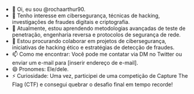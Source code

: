  - 👋 Oi, eu sou @rochaarthur90.
- 👀 Tenho interesse em cibersegurança, técnicas de hacking, investigações de fraudes digitais e criptografia.
- 🌱 Atualmente, estou aprendendo metodologias avançadas de teste de penetração, engenharia reversa e protocolos de segurança de rede.
- 💞️ Estou procurando colaborar em projetos de cibersegurança, iniciativas de hacking ético e estratégias de detecção de fraudes.
- 📫 Como me encontrar: Você pode me contatar via DM no Twitter ou enviar um e-mail para [inserir endereço de e-mail].
- 😄 Pronomes: Ele/dele.
- ⚡ Curiosidade: Uma vez, participei de uma competição de Capture The Flag (CTF) e consegui quebrar o desafio final em tempo recorde!

<!---
rochaarthur90/rochaarthur90 is a ✨ special ✨ repository because its `README.md` (this file) appears on your GitHub profile.
You can click the Preview link to take a look at your changes.
--->
